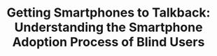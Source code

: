 ---
###############
# DO NOT EDIT
layout: publication
###############

###############
# TO EDIT
# pub title
title: "Getting Smartphones to Talkback: Understanding the Smartphone Adoption Process of Blind Users"

# publication image
image:
 name: 2019_interact_risa.jpg

 alt-text: "A blind person interacting with a smartphone using headphones." # provide a short description for the image #a11y

# short description of the publication
description: " We conducted a twelve week in-the-wild longitudinal study with five novice blind users to understand the adoption process of smartphones. We characterized their concerns, barriers, support mechanisms and evolution throughout the eight week period."

# authors of the publication
authors: "André Rodrigues, Kyle Montague, Hugo Nicolau, Tiago Guerreiro"

# link to the pdf
pdf: http://www.di.fc.ul.pt/~tjvg/amc/tbb/adoption.pdf

conference-name: ASSETS 2015
venue: " - 17th International ACM SIGACCESS Conference on Computers and Accessibility. Lisboa, Portugal, October, 2015"

projects:
 - smartphone_accessibility

# area for filter purpose
area: access
###############

---